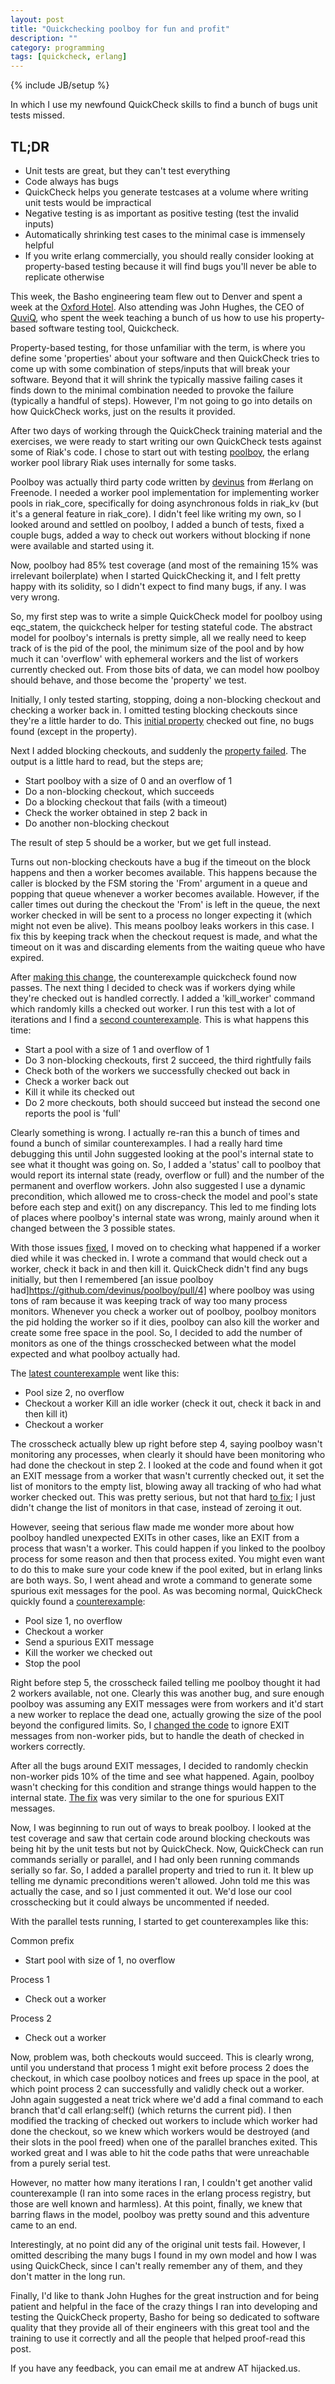 ```yaml
---
layout: post
title: "Quickchecking poolboy for fun and profit"
description: ""
category: programming
tags: [quickcheck, erlang]
---
```

{% include JB/setup %}

 In which I use my newfound QuickCheck skills to find a bunch of bugs unit tests missed.

TL;DR
-----

 * Unit tests are great, but they can't test everything
 * Code always has bugs
 * QuickCheck helps you generate testcases at a volume where writing unit tests would be impractical
 * Negative testing is as important as positive testing (test the invalid inputs)
 * Automatically shrinking test cases to the minimal case is immensely helpful
 * If you write erlang commercially, you should really consider looking at property-based testing because it will find bugs you'll never be able to replicate otherwise

This week, the Basho engineering team flew out to Denver and spent a week at
the [Oxford Hotel](http://www.theoxfordhotel.com). Also attending was John Hughes, the CEO of [QuviQ](http://www.quviq.com/), who spent
the week teaching a bunch of us how to use his property-based software testing
tool, Quickcheck.

Property-based testing, for those unfamiliar with the term, is where you define
some 'properties' about your software and then QuickCheck tries to come up with
some combination of steps/inputs that will break your software. Beyond that it
will shrink the typically massive failing cases it finds down to the minimal
combination needed to provoke the failure (typically a handful of steps).
However, I'm not going to go into details on how QuickCheck works, just on the
results it provided.

After two days of working through the QuickCheck training material and the
exercises, we were ready to start writing our own QuickCheck tests against some
of Riak's code. I chose to start out with testing [poolboy](https://github.com/devinus/poolboy), the erlang worker
pool library Riak uses internally for some tasks.

Poolboy was actually third party code written by [devinus](https://github.com/devinus) from #erlang on
Freenode. I needed a worker pool implementation for implementing worker pools
in riak_core, specifically for doing asynchronous folds in riak_kv (but it's a
general feature in riak_core). I didn't feel like writing my own, so I looked
around and settled on poolboy, I added a bunch of tests, fixed a couple bugs,
added a way to check out workers without blocking if none were available and
started using it. 

Now, poolboy had 85% test coverage (and most of the remaining 15% was
irrelevant boilerplate) when I started QuickChecking it, and I felt pretty
happy with its solidity, so I didn't expect to find many bugs, if any. I was
very wrong.

So, my first step was to write a simple QuickCheck model for poolboy using
eqc_statem, the quickcheck helper for testing stateful code. The abstract model
for poolboy's internals is pretty simple, all we really need to keep track of
is the pid of the pool, the minimum size of the pool and by how much it can
'overflow' with ephemeral workers and the list of workers currently checked
out. From those bits of data, we can model how poolboy should behave, and those
become the 'property' we test.

Initially, I only tested starting, stopping, doing a non-blocking checkout and
checking a worker back in. I omitted testing blocking checkouts since they're a
little harder to do. This [initial property](https://github.com/basho/poolboy/blob/44a816ef7c04759ba5a6c66932563e07d5675ae3/test/poolboy_eqc.erl) checked out fine, no bugs found
(except in the property).

Next I added blocking checkouts, and suddenly the [property failed](https://gist.github.com/f12a33b261f18f931014#file_counterexample+1). The output
is a little hard to read, but the steps are;

 * Start poolboy with a size of 0 and an overflow of 1
 * Do a non-blocking checkout, which succeeds
 * Do a blocking checkout that fails (with a timeout)
 * Check the worker obtained in step 2 back in
 * Do another non-blocking checkout

The result of step 5 should be a worker, but we get full instead.
 
Turns out non-blocking checkouts have a bug if the timeout on the block happens
and then a worker becomes available. This happens because the caller is blocked
by the FSM storing the 'From' argument in a queue and popping that queue
whenever a worker becomes available. However, if the caller times out during
the checkout the 'From' is left in the queue, the next worker checked in will
be sent to a process no longer expecting it (which might not even be alive).
This means poolboy leaks workers in this case. I fix this by keeping track when
the checkout request is made, and what the timeout on it was and discarding
elements from the waiting queue who have expired.

After [making this change](https://github.com/basho/poolboy/commit/6a53f06f8f09ae1022bc8bac6c2196688c03d8c8), the counterexample quickcheck found now passes. The
next thing I decided to check was if workers dying while they're checked out is
handled correctly. I added a 'kill_worker' command which randomly kills a
checked out worker. I run this test with a lot of iterations and I find a
[second counterexample](https://gist.github.com/f12a33b261f18f931014#file_counterexample+2). This is what happens this time:

 * Start a pool with a size of 1 and overflow of 1
 * Do 3 non-blocking checkouts, first 2 succeed, the third rightfully fails
 * Check both of the workers we successfully checked out back in
 * Check a worker back out
* Kill it while its checked out
* Do 2 more checkouts, both should succeed but instead the second one reports the pool is 'full'

Clearly something is wrong. I actually re-ran this a bunch of times and found a
bunch of similar counterexamples. I had a really hard time debugging this until
John suggested looking at the pool's internal state to see what it thought was
going on. So, I added a 'status' call to poolboy that would report its internal
state (ready, overflow or full) and the number of the permanent and overflow
workers. John also suggested I use a dynamic precondition, which allowed me to
cross-check the model and pool's state before each step and exit() on any
discrepancy. This led to me finding lots of places where poolboy's internal
state was wrong, mainly around when it changed between the 3 possible states.

With those issues [fixed](https://github.com/basho/poolboy/commit/c2ba14ccd5dc6dc882d43db7d3190b94f033b185), I moved on to checking what happened if a worker died
while it was checked in. I wrote a command that would check out a worker, check
it back in and then kill it. QuickCheck didn't find any bugs initially, but
then I remembered [an issue poolboy had]https://github.com/devinus/poolboy/pull/4] where poolboy was using tons of ram
because it was keeping track of way too many process monitors. Whenever you
check a worker out of poolboy, poolboy monitors the pid holding the worker so
if it dies, poolboy can also kill the worker and create some free space in the
pool. So, I decided to add the number of monitors as one of the things
crosschecked between what the model expected and what poolboy actually had.

The [latest counterexample](https://gist.github.com/f12a33b261f18f931014#file_counterexample+3) went like this:

 * Pool size 2, no overflow
 * Checkout a worker Kill an idle worker (check it out, check it back in and then kill it)
 * Checkout a worker

The crosscheck actually blew up right before step 4, saying poolboy wasn't
monitoring any processes, when clearly it should have been monitoring who had
done the checkout in step 2. I looked at the code and found when it got an EXIT
message from a worker that wasn't currently checked out, it set the list of
monitors to the empty list, blowing away all tracking of who had what worker
checked out. This was pretty serious, but not that hard [to fix](https://github.com/basho/poolboy/commit/eacf28f164fc7a72af3d33a83ccc4e9c71019187); I just didn't
change the list of monitors in that case, instead of zeroing it out.

However, seeing that serious flaw made me wonder more about how poolboy handled
unexpected EXITs in other cases, like an EXIT from a process that wasn't a
worker. This could happen if you linked to the poolboy process for some reason
and then that process exited. You might even want to do this to make sure your
code knew if the pool exited, but in erlang links are both ways. So, I went
ahead and wrote a command to generate some spurious exit messages for the pool.
As was becoming normal, QuickCheck quickly found a [counterexample](https://gist.github.com/f12a33b261f18f931014#file_counterexample+4):

 * Pool size 1, no overflow
 * Checkout a worker
 * Send a spurious EXIT message
 * Kill the worker we checked out
 * Stop the pool

Right before step 5, the crosscheck failed telling me poolboy thought it had 2
workers available, not one. Clearly this was another bug, and sure enough
poolboy was assuming any EXIT messages were from workers and it'd start a new
worker to replace the dead one, actually growing the size of the pool beyond
the configured limits. So, I [changed the code](https://github.com/basho/poolboy/commit/e964cc52e6dbda45d7fdcddf76836a2d5703b042) to ignore EXIT messages from
non-worker pids, but to handle the death of checked in workers correctly.

After all the bugs around EXIT messages, I decided to randomly checkin
non-worker pids 10% of the time and see what happened. Again, poolboy wasn't
checking for this condition and strange things would happen to the internal
state. [The fix](https://github.com/basho/poolboy/commit/e6af0b6a65cc8405e17b71626cfd81fe3311882f) was very similar to the one for spurious EXIT messages.

Now, I was beginning to run out of ways to break poolboy. I looked at the test
coverage and saw that certain code around blocking checkouts was being hit by
the unit tests but not by QuickCheck. Now, QuickCheck can run commands serially
or parallel, and I had only been running commands serially so far. So, I added
a parallel property and tried to run it. It blew up telling me dynamic
preconditions weren't allowed. John told me this was actually the case, and so
I just commented it out. We'd lose our cool crosschecking but it could always
be uncommented if needed.

With the parallel tests running, I started to get counterexamples like this:

Common prefix

 * Start pool with size of 1, no overflow

Process 1

 * Check out a worker

Process 2

 * Check out a worker

Now, problem was, both checkouts would succeed. This is clearly wrong, until
you understand that process 1 might exit before process 2 does the checkout, in
which case poolboy notices and frees up space in the pool, at which point
process 2 can successfully and validly check out a worker. John again suggested
a neat trick where we'd add a final command to each branch that'd call
erlang:self() (which returns the current pid). I then modified the tracking of
checked out workers to include which worker had done the checkout, so we knew
which workers would be destroyed (and their slots in the pool freed) when one
of the parallel branches exited. This worked great and I was able to hit the
code paths that were unreachable from a purely serial test.

However, no matter how many iterations I ran, I couldn't get another valid
counterexample (I ran into some races in the erlang process registry, but those
are well known and harmless). At this point, finally, we knew that barring
flaws in the model, poolboy was pretty sound and this adventure came to an end.

Interestingly, at no point did any of the original unit tests fail. However, I
omitted describing the many bugs I found in my own model and how I was using
QuickCheck, since I can't really remember any of them, and they don't matter in
the long run.

Finally, I'd like to thank John Hughes for the great instruction and for being
patient and helpful in the face of the crazy things I ran into developing and
testing the QuickCheck property, Basho for being so dedicated to software
quality that they provide all of their engineers with this great tool and the
training to use it correctly and all the people that helped proof-read this
post.

If you have any feedback, you can email me at andrew AT hijacked.us.

